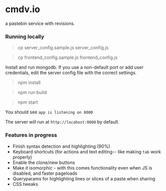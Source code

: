 # cmdv.io
a pastebin service with revisions.

### Running locally

> cp server\_config.sample.js server_config.js

> cp frontend\_config.sample.js frontend_config.js

Install and run mongodb. If you use a non-default port or add user credentials, edit the server config file with the correct settings.

> npm install

> npm run build

> npm start

You should see `app is listening on 8000`

The server will run at `http://locahost:8000` by default.

### Features in progress
* Finish syntax detection and highlighting (90%)
* Keyboard shortcuts (for actions and text editing-- like making `tab` work properly)
* Enable the clone/new buttons
* Make it isomorphic - with this comes functionality even when JS is disabled, and faster pageloads
* Queryparams for highlighting lines or slices of a paste when sharing
* CSS tweaks
